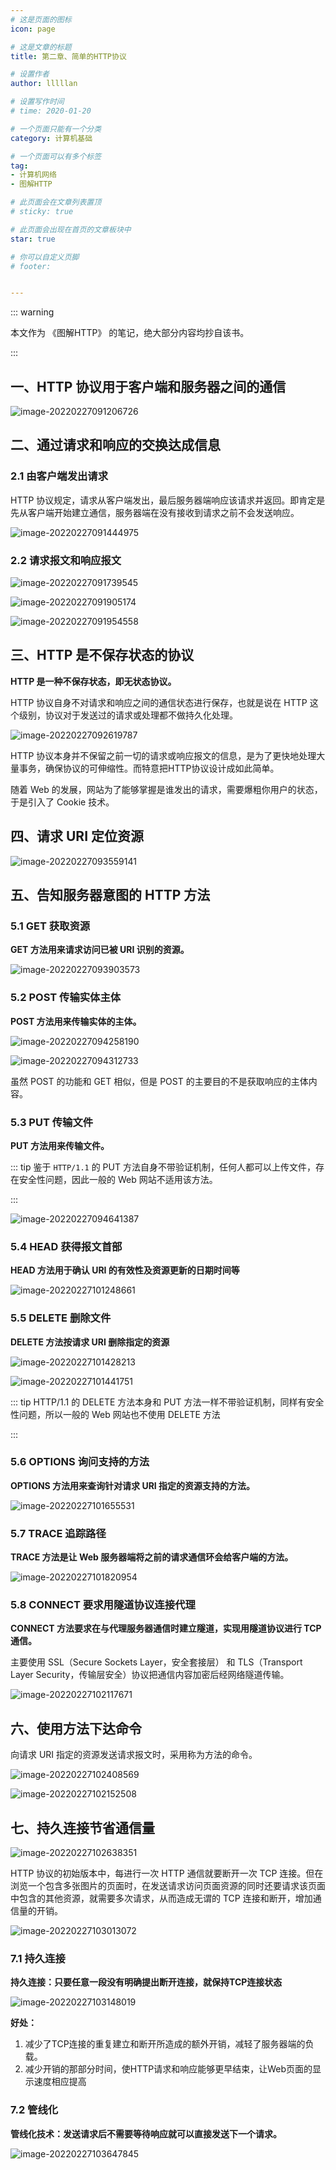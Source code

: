 ```yaml
---
# 这是页面的图标
icon: page

# 这是文章的标题
title: 第二章、简单的HTTP协议

# 设置作者
author: lllllan

# 设置写作时间
# time: 2020-01-20

# 一个页面只能有一个分类
category: 计算机基础

# 一个页面可以有多个标签
tag:
- 计算机网络
- 图解HTTP

# 此页面会在文章列表置顶
# sticky: true

# 此页面会出现在首页的文章板块中
star: true

# 你可以自定义页脚
# footer: 


---
```




::: warning

本文作为 《图解HTTP》 的笔记，绝大部分内容均抄自该书。

:::



## 一、HTTP 协议用于客户端和服务器之间的通信



![image-20220227091206726](README.assets/image-20220227091206726.png)



## 二、通过请求和响应的交换达成信息



### 2.1 由客户端发出请求

HTTP 协议规定，请求从客户端发出，最后服务器端响应该请求并返回。即肯定是先从客户端开始建立通信，服务器端在没有接收到请求之前不会发送响应。

![image-20220227091444975](README.assets/image-20220227091444975.png)



### 2.2 请求报文和响应报文

![image-20220227091739545](README.assets/image-20220227091739545.png)

![image-20220227091905174](README.assets/image-20220227091905174.png)

![image-20220227091954558](README.assets/image-20220227091954558.png)



## 三、HTTP 是不保存状态的协议

**HTTP 是一种不保存状态，即无状态协议。**

HTTP 协议自身不对请求和响应之间的通信状态进行保存，也就是说在 HTTP 这个级别，协议对于发送过的请求或处理都不做持久化处理。

![image-20220227092619787](README.assets/image-20220227092619787.png)

HTTP 协议本身并不保留之前一切的请求或响应报文的信息，是为了更快地处理大量事务，确保协议的可伸缩性。而特意把HTTP协议设计成如此简单。

随着 Web 的发展，网站为了能够掌握是谁发出的请求，需要爆粗你用户的状态，于是引入了 Cookie  技术。



## 四、请求 URI 定位资源

![image-20220227093559141](README.assets/image-20220227093559141.png)



## 五、告知服务器意图的 HTTP 方法



### 5.1 GET 获取资源

**GET 方法用来请求访问已被 URI 识别的资源。**

![image-20220227093903573](README.assets/image-20220227093903573.png)



### 5.2 POST 传输实体主体

**POST 方法用来传输实体的主体。**

![image-20220227094258190](README.assets/image-20220227094258190.png)

![image-20220227094312733](README.assets/image-20220227094312733.png)

虽然 POST 的功能和 GET 相似，但是 POST 的主要目的不是获取响应的主体内容。



### 5.3 PUT 传输文件

**PUT 方法用来传输文件。**



::: tip 鉴于 `HTTP/1.1` 的 PUT 方法自身不带验证机制，任何人都可以上传文件，存在安全性问题，因此一般的 Web 网站不适用该方法。

:::



![image-20220227094641387](README.assets/image-20220227094641387.png)



### 5.4 HEAD 获得报文首部

**HEAD 方法用于确认 URI 的有效性及资源更新的日期时间等**

![image-20220227101248661](README.assets/image-20220227101248661.png)



### 5.5 DELETE 删除文件

**DELETE 方法按请求 URI 删除指定的资源**

![image-20220227101428213](README.assets/image-20220227101428213.png)

![image-20220227101441751](README.assets/image-20220227101441751.png)

::: tip HTTP/1.1 的 DELETE 方法本身和 PUT 方法一样不带验证机制，同样有安全性问题，所以一般的 Web 网站也不使用 DELETE 方法

:::



### 5.6 OPTIONS 询问支持的方法

**OPTIONS 方法用来查询针对请求 URI 指定的资源支持的方法。**

![image-20220227101655531](README.assets/image-20220227101655531.png)



### 5.7 TRACE 追踪路径

**TRACE 方法是让 Web 服务器端将之前的请求通信环会给客户端的方法。**

![image-20220227101820954](README.assets/image-20220227101820954.png)



### 5.8 CONNECT 要求用隧道协议连接代理

**CONNECT 方法要求在与代理服务器通信时建立隧道，实现用隧道协议进行 TCP 通信。**

主要使用 SSL（Secure Sockets Layer，安全套接层） 和 TLS（Transport Layer Security，传输层安全）协议把通信内容加密后经网络隧道传输。

![image-20220227102117671](README.assets/image-20220227102117671.png)



### 

## 六、使用方法下达命令

向请求 URI 指定的资源发送请求报文时，采用称为方法的命令。

![image-20220227102408569](README.assets/image-20220227102408569.png)

![image-20220227102152508](README.assets/image-20220227102152508.png)



## 七、持久连接节省通信量

![image-20220227102638351](README.assets/image-20220227102638351.png)

HTTP 协议的初始版本中，每进行一次 HTTP 通信就要断开一次 TCP 连接。但在浏览一个包含多张图片的页面时，在发送请求访问页面资源的同时还要请求该页面中包含的其他资源，就需要多次请求，从而造成无谓的 TCP 连接和断开，增加通信量的开销。

![image-20220227103013072](README.assets/image-20220227103013072.png)



### 7.1 持久连接

**持久连接：只要任意一段没有明确提出断开连接，就保持TCP连接状态**

![image-20220227103148019](README.assets/image-20220227103148019.png)

**好处：**

1. 减少了TCP连接的重复建立和断开所造成的额外开销，减轻了服务器端的负载。
2. 减少开销的那部分时间，使HTTP请求和响应能够更早结束，让Web页面的显示速度相应提高



### 7.2 管线化

**管线化技术：发送请求后不需要等待响应就可以直接发送下一个请求。**

![image-20220227103647845](README.assets/image-20220227103647845.png)